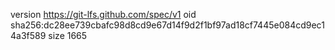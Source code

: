 version https://git-lfs.github.com/spec/v1
oid sha256:dc28ee739cbafc98d8cd9e67d14f9d2f1bf97ad18cf7445e084cd9ec14a3f589
size 1665
